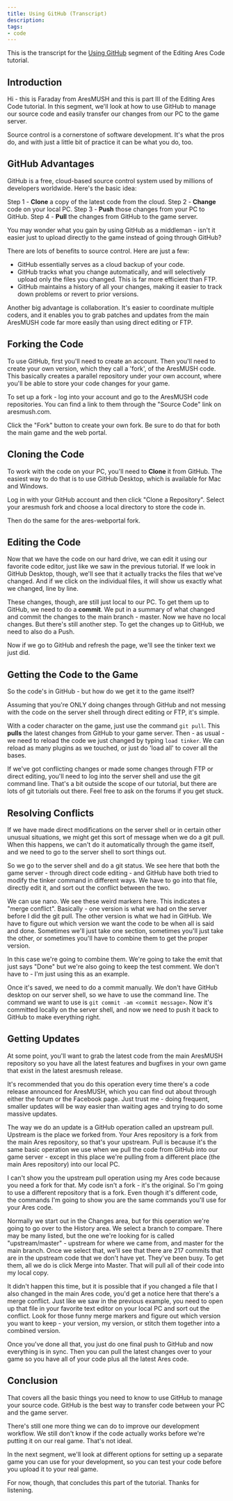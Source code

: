 ```yaml
---
title: Using GitHub (Transcript)
description:
tags: 
- code
---
```


This is the transcript for the [Using GitHub](/tutorials/code/git.html) segment of the Editing Ares Code tutorial.

## Introduction

Hi - this is Faraday from AresMUSH and this is part III of the Editing Ares Code tutorial.  In this segment, we'll look at how to use GitHub to manage our source code and easily transfer our changes from our PC to the game server.

Source control is a cornerstone of software development.  It's what the pros do, and with just a little bit of practice it can be what you do, too.

## GitHub Advantages

GitHub is a free, cloud-based source control system used by millions of developers worldwide.  Here's the basic idea:

Step 1 - **Clone** a copy of the latest code from the cloud.
Step 2 - **Change** code on your local PC.
Step 3 - **Push** those changes from your PC to GitHub.
Step 4 - **Pull** the changes from GitHub to the game server.

You may wonder what you gain by using GitHub as a middleman - isn't it easier just to upload directly to the game instead of going through GitHub?  

There are lots of benefits to source control.  Here are just a few:

* GitHub essentially serves as a cloud backup of your code.
* GitHub tracks what you change automatically, and will selectively upload only the files you changed.  This is far more efficient than FTP.
* GitHub maintains a history of all your changes, making it easier to track down problems or revert to prior versions.

Another big advantage is collaboration.  It's easier to coordinate multiple coders, and it enables you to grab patches and updates from the main AresMUSH code far more easily than using direct editing or FTP.

## Forking the Code

To use GitHub, first you'll need to create an account.  Then you'll need to create your own version, which they call a 'fork', of the AresMUSH code.  This basically creates a parallel repository under your own account, where you'll be able to store your code changes for your game.

To set up a fork - log into your account and go to the AresMUSH code repositories.  You can find a link to them through the "Source Code" link on aresmush.com.

Click the "Fork" button to create your own fork.  Be sure to do that for both the main game and the web portal.

## Cloning the Code

To work with the code on your PC, you'll need to **Clone** it from GitHub.  The easiest way to do that is to use GitHub Desktop, which is available for Mac and Windows.

Log in with your GitHub account and then click "Clone a Repository".  Select your aresmush fork and choose a local directory to store the code in.

Then do the same for the ares-webportal fork.

## Editing the Code

Now that we have the code on our hard drive, we can edit it using our favorite code editor, just like we saw in the previous tutorial.  If we look in GitHub Desktop, though, we'll see that it actually tracks the files that we've changed.  And if we click on the individual files, it will show us exactly what we changed, line by line. 

These changes, though, are still just local to our PC.  To get them up to GitHub, we need to do a **commit**.  We put in a summary of what changed and commit the changes to the main branch - master.  Now we have no local changes.  But there's still another step.  To get the changes up to GitHub, we need to also do a Push.

Now if we go to GitHub and refresh the page, we'll see the tinker text we just did.

## Getting the Code to the Game

So the code's in GitHub - but how do we get it to the game itself?

Assuming that you're ONLY doing changes through GitHub and not messing with the code on the server shell through direct editing or FTP, it's simple.

With a coder character on the game, just use the command `git pull`.  This **pulls** the latest changes from GitHub to your game server.   Then - as usual - we need to reload the code we just changed by typing `load tinker`.   We can reload as many plugins as we touched, or just do 'load all' to cover all the bases.

If we've got conflicting changes or made some changes through FTP or direct editing, you'll need to log into the server shell and use the git command line.  That's a bit outside the scope of our tutorial, but there are lots of git tutorials out there.  Feel free to ask on the forums if you get stuck.

## Resolving Conflicts

If we have made direct modifications on the server shell or in certain other unusual situations, we might get this sort of message when we do a git pull.  When this happens, we can't do it automatically through the game itself, and we need to go to the server shell to sort things out.  

So we go to the server shell and do a git status.  We see here that both the game server - through direct code editing - and GitHub have both tried to modify the tinker command in different ways.   We have to go into that file, directly edit it, and sort out the conflict between the two.

We can use nano.  We see these weird markers here.  This indicates a "merge conflict".  Basically - one version is what we had on the server before I did the git pull.  The other version is what we had in GitHub.  We have to figure out which version we want the code to be when all is said and done.  Sometimes we'll just take one section, sometimes you'll just take the other, or sometimes you'll have to combine them to get the proper version.

In this case we're going to combine them.  We're going to take the emit that just says "Done" but we're also going to keep the test comment.  We don't have to - I'm just using this as an example.

Once it's saved, we need to do a commit manually.  We don't have GitHub desktop on our server shell, so we have to use the command line.  The command we want to use is `git commit -am <commit message>`.   Now it's committed locally on the server shell, and now we need to push it back to GitHub to make everything right.

## Getting Updates

At some point, you'll want to grab the latest code from the main AresMUSH repository so you have all the latest features and bugfixes in your own game that exist in the latest aresmush release.

It's recommended that you do this operation every time there's a code release announced for AresMUSH, which you can find out about through either the forum or the Facebook page.  Just trust me - doing frequent, smaller updates will be way easier than waiting ages and trying to do some massive updates.


The way we do an update is a GitHub operation called an upstream pull.  Upstream is the place we forked from.  Your Ares repository is a fork from the main Ares repository, so that's your upstream.  Pull is because it's the same basic operation we use when we pull the code from GitHub into our game server - except in this place we're pulling from a different place (the main Ares repository) into our local PC.

I can't show you the upstream pull operation using my Ares code because you need a fork for that.  My code isn't a fork - it's the original.  So I'm going to use a different repository that is a fork.  Even though it's different code, the commands I'm going to show you are the same commands you'll use for your Ares code.

Normally we start out in the Changes area, but for this operation we're going to go over to the History area.  We select a branch to compare.  There may be many listed, but the one we're looking for is called "upstream/master" - upstream for where we came from, and master for the main branch.   Once we select that, we'll see that there are 217 commits that are in the upstream code that we don't have yet.  They've been busy.   To get them, all we do is click Merge into Master.  That will pull all of their code into my local copy.

It didn't happen this time, but it is possible that if you changed a file that I also changed in the main Ares code, you'd get a notice here that there's a merge conflict.  Just like we saw in the previous example, you need to open up that file in your favorite text editor on your local PC and sort out the conflict.  Look for those funny merge markers and figure out which version you want to keep - your version, my version, or stitch them together into a combined version.

Once you've done all that, you just do one final push to GitHub and now everything is in sync.  Then you can pull the latest changes over to your game so you have all of your code plus all the latest Ares code. 

## Conclusion

That covers all the basic things you need to know to use GitHub to manage your source code.  GitHub is the best way to transfer code between your PC and the game server.

There's still one more thing we can do to improve our development workflow.  We still don't know if the code actually works before we're putting it on our real game.  That's not ideal.

In the next segment, we'll look at different options for setting up a separate game you can use for your development, so you can test your code before you upload it to your real game.

For now, though, that concludes this part of the tutorial.  Thanks for listening.










